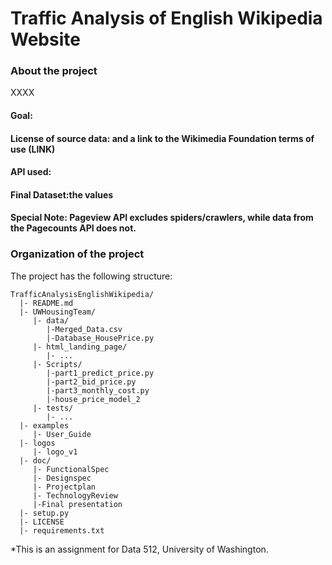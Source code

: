 # Traffic Analysis of English Wikipedia Website

### About the project
XXXX
#### Goal:

#### License of source data: and a link to the Wikimedia Foundation terms of use (LINK)
#### API used:
#### Final Dataset:the values

#### Special Note: Pageview API excludes spiders/crawlers, while data from the Pagecounts API does not.

### Organization of the project

The project has the following structure:

```
TrafficAnalysisEnglishWikipedia/
  |- README.md
  |- UWHousingTeam/
     |- data/
        |-Merged_Data.csv
        |-Database_HousePrice.py
     |- html_landing_page/ 
        |- ...
     |- Scripts/
        |-part1_predict_price.py
        |-part2_bid_price.py
        |-part3_monthly_cost.py
        |-house_price_model_2
     |- tests/
        |- ...
  |- examples
     |- User_Guide
  |- logos
     |- logo_v1  
  |- doc/
     |- FunctionalSpec
     |- Designspec
     |- Projectplan
     |- TechnologyReview
     |-Final presentation
  |- setup.py
  |- LICENSE
  |- requirements.txt
```
*This is an assignment for Data 512, University of Washington.

